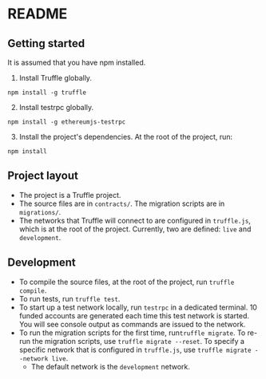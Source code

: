 # README

## Getting started

It is assumed that you have npm installed.

1. Install Truffle globally.

```
npm install -g truffle
```

2. Install testrpc globally.

```
npm install -g ethereumjs-testrpc
```

3. Install the project's dependencies. At the root of the project, run:

```
npm install
```

## Project layout

* The project is a Truffle project.
* The source files are in `contracts/`. The migration scripts are in `migrations/`.
* The networks that Truffle will connect to are configured in `truffle.js`, which is at the root of the project. Currently, two are defined: `live` and `development`.

## Development

* To compile the source files, at the root of the project, run `truffle compile`.
* To run tests, run `truffle test`.
* To start up a test network locally, run `testrpc` in a dedicated terminal. 10 funded accounts are generated each time this test network is started. You will see console output as commands are issued to the network.
* To run the migration scripts for the first time, run`truffle migrate`. To re-run the migration scripts, use `truffle migrate --reset`. To specify a specific network that is configured in `truffle.js`, use `truffle migrate --network live`.
    * The default network is the `development` network.
